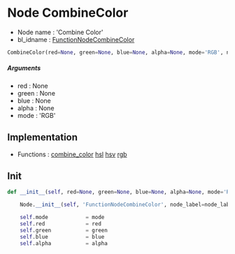 # Node CombineColor

- Node name : 'Combine Color'
- bl_idname : [FunctionNodeCombineColor](https://docs.blender.org/api/current/bpy.types.FunctionNodeCombineColor.html)


``` python
CombineColor(red=None, green=None, blue=None, alpha=None, mode='RGB', node_label=None, node_color=None)
```
##### Arguments

- red : None
- green : None
- blue : None
- alpha : None
- mode : 'RGB'

## Implementation

- Functions : [combine_color](/docs/GeoNodes/GeoNodesTree.md#combine_color) [hsl](/docs/GeoNodes/GeoNodesTree.md#hsl) [hsv](/docs/GeoNodes/GeoNodesTree.md#hsv) [rgb](/docs/GeoNodes/GeoNodesTree.md#rgb)

## Init

``` python
def __init__(self, red=None, green=None, blue=None, alpha=None, mode='RGB', node_label=None, node_color=None):

    Node.__init__(self, 'FunctionNodeCombineColor', node_label=node_label, node_color=node_color)

    self.mode            = mode
    self.red             = red
    self.green           = green
    self.blue            = blue
    self.alpha           = alpha
```
